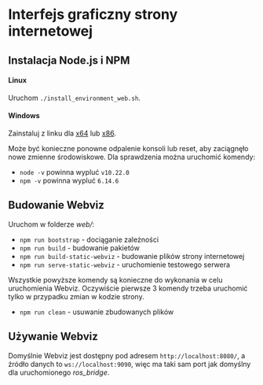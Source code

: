 # Interfejs graficzny strony internetowej

## Instalacja Node.js i NPM
#### Linux
Uruchom `./install_environment_web.sh`.
#### Windows
Zainstaluj z linku dla [x64](https://nodejs.org/dist/latest-v10.x/node-v10.22.0-x64.msi) lub [x86](https://nodejs.org/dist/latest-v10.x/node-v10.22.0-x86.msi).

Może być konieczne ponowne odpalenie konsoli lub reset, aby zaciągnęło nowe zmienne środowiskowe. Dla sprawdzenia można uruchomić komendy:
* `node -v` powinna wypluć `v10.22.0`
*  `npm -v` powinna wypluć `6.14.6`

## Budowanie Webviz
Uruchom w folderze *web/*:
* `npm run bootstrap` - dociąganie zależności
* `npm run build` - budowanie pakietów
* `npm run build-static-webviz` - budowanie plików strony internetowej
* `npm run serve-static-webviz` - uruchomienie testowego serwera

Wszystkie powyższe komendy są konieczne do wykonania w celu uruchomienia Webviz. Oczywiście pierwsze 3 komendy trzeba uruchomić tylko w przypadku zmian w kodzie strony.
* `npm run clean` - usuwanie zbudowanych plików

## Używanie Webviz
Domyślnie Webviz jest dostępny pod adresem `http://localhost:8080/`, a źródło danych to `ws://localhost:9090`, więc ma taki sam port jak domyślny dla uruchomionego *ros_bridge*.